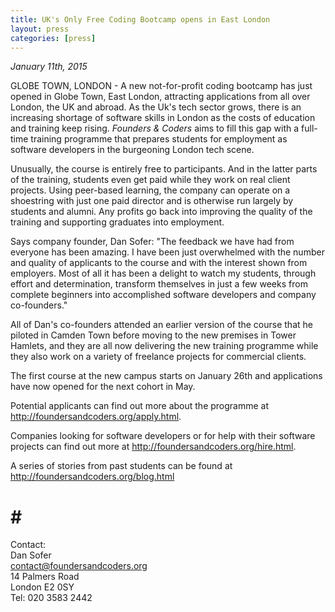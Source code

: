```yaml
---
title: UK's Only Free Coding Bootcamp opens in East London
layout: press
categories: [press]
---
```


*January 11th, 2015*

GLOBE TOWN, LONDON - A new not-for-profit coding bootcamp has just opened in Globe Town, East London, attracting applications from all over London, the UK and abroad. As the Uk's tech sector grows, there is an increasing shortage of software skills in London as the costs of education and training keep rising. *Founders & Coders* aims to fill this gap with a full-time training programme that prepares students for employment as software developers in the burgeoning London tech scene.

Unusually, the course is entirely free to participants. And in the latter parts of the training, students even get paid while they work on real client projects. Using peer-based learning, the company can operate on a shoestring with just one paid director and is otherwise run largely by students and alumni. Any profits go back into improving the quality of the training and supporting graduates into employment.

Says company founder, Dan Sofer: "The feedback we have had from everyone has been amazing. I have been just overwhelmed with the number and quality of applicants to the course and with the interest shown from employers. Most of all it has been a delight to watch my students, through effort and determination, transform themselves in just a few weeks from complete beginners into accomplished software developers and company co-founders."

All of Dan's co-founders attended an earlier version of the course that he piloted in Camden Town before moving to the new premises in Tower Hamlets, and they are all now delivering the new training programme while they also work on a variety of freelance projects for commercial clients.

The first course at the new campus starts on January 26th and applications have now opened for the next cohort in May.

Potential applicants can find out more about the programme at <a href="/apply.html">http://foundersandcoders.org/apply.html</a>.

Companies looking for software developers or for help with their software projects can find out more at <a href="/hire.html">http://foundersandcoders.org/hire.html</a>.

A series of stories from past students can be found at <a href="/blog.html">http://foundersandcoders.org/blog.html</a> 

 # # #

Contact:    
Dan Sofer    
<a href="mailto:contact@foundersandcoders.org">contact@foundersandcoders.org</a>    
14 Palmers Road    
London E2 0SY    
Tel: 020 3583 2442


